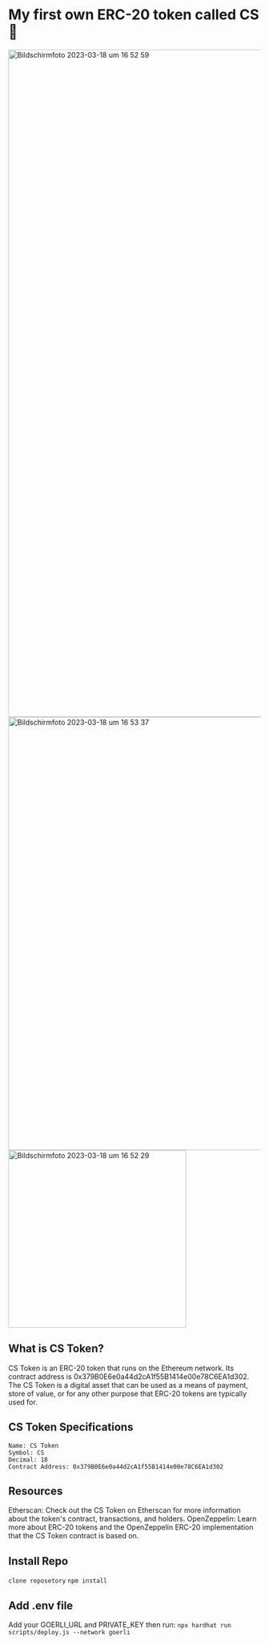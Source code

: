 # My first own ERC-20 token called CS 🚀

<img width="1334" alt="Bildschirm­foto 2023-03-18 um 16 52 59" src="https://user-images.githubusercontent.com/28670581/226117351-cec6f314-49f3-4857-96ab-0efe0083426e.png">
<img width="866" alt="Bildschirm­foto 2023-03-18 um 16 53 37" src="https://user-images.githubusercontent.com/28670581/226117356-f4e4ae49-c625-4d4d-8c44-af647bf34d18.png">
<img width="355" alt="Bildschirm­foto 2023-03-18 um 16 52 29" src="https://user-images.githubusercontent.com/28670581/226117375-5199a724-a1a5-4ce8-9d20-a11d6fad3f04.png">

## What is CS Token?

CS Token is an ERC-20 token that runs on the Ethereum network. Its contract address is 0x379B0E6e0a44d2cA1f55B1414e00e78C6EA1d302. The CS Token is a digital asset that can be used as a means of payment, store of value, or for any other purpose that ERC-20 tokens are typically used for.

## CS Token Specifications

`Name: CS Token`<br />
`Symbol: CS`<br />
`Decimal: 18`<br />
`Contract Address: 0x379B0E6e0a44d2cA1f55B1414e00e78C6EA1d302`

## Resources

Etherscan: Check out the CS Token on Etherscan for more information about the token's contract, transactions, and holders.
OpenZeppelin: Learn more about ERC-20 tokens and the OpenZeppelin ERC-20 implementation that the CS Token contract is based on.

## Install Repo

`clone reposetory`
`npm install`

## Add .env file

Add your GOERLI_URL and PRIVATE_KEY
then run:
`npx hardhat run scripts/deploy.js --network goerli`
